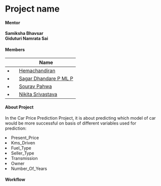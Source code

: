 # Project name

#### Mentor

<b>Samiksha Bhavsar</b><br>
<b>Giduturi Namrata Sai</b>


#### Members

||Name|
|-|-|
|<li>|<a href="https://www.linkedin.com/in/hemachandiran-t-081836171/">Hemachandiran</a>|
|<li>|<a href="https://www.linkedin.com/in/sagar-dhandare-a401271a3/">Sagar Dhandare P ML P</a>|
|<li>|<a href="https://www.linkedin.com/in/sourav-pahwa-93b4041b6/">Sourav Pahwa</a>|
|<li>|<a href="https://www.linkedin.com/in/nikita-srivastava-0738bb162/">Nikita Srivastava</a>|


#### About Project 
In the Car Price Prediction Project, it is about predicting which model of car would be more successful on basis of different variables used for prediction:

<li>Present_Price</li>
<li>Kms_Driven</li>
<li>Fuel_Type</li>
<li>Seller_Type</li>
<li>Transmission</li>
<li>Owner</li>
<li>Number_Of_Years</li>



#### Workflow

